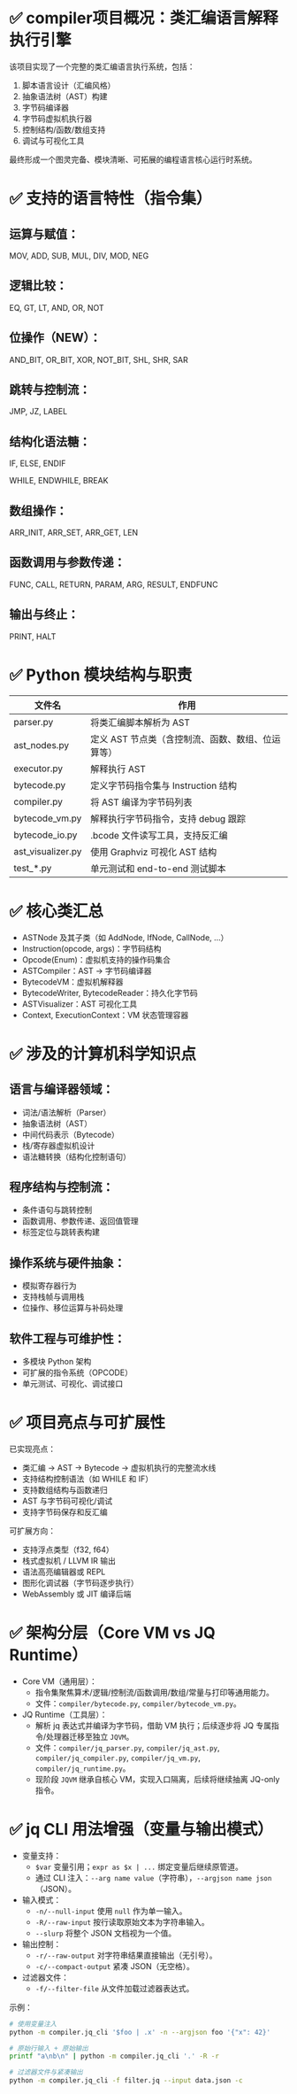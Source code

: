 
# ✅ compiler项目概况：类汇编语言解释执行引擎
该项目实现了一个完整的类汇编语言执行系统，包括：
1. 脚本语言设计（汇编风格）
2. 抽象语法树（AST）构建
3. 字节码编译器
4. 字节码虚拟机执行器
5. 控制结构/函数/数组支持
6. 调试与可视化工具

最终形成一个图灵完备、模块清晰、可拓展的编程语言核心运行时系统。

# ✅ 支持的语言特性（指令集）
## 运算与赋值：
MOV, ADD, SUB, MUL, DIV, MOD, NEG

## 逻辑比较：
EQ, GT, LT, AND, OR, NOT

## 位操作（NEW）：
AND_BIT, OR_BIT, XOR, NOT_BIT, SHL, SHR, SAR

## 跳转与控制流：
JMP, JZ, LABEL

## 结构化语法糖：
IF, ELSE, ENDIF

WHILE, ENDWHILE, BREAK

## 数组操作：
ARR_INIT, ARR_SET, ARR_GET, LEN

## 函数调用与参数传递：
FUNC, CALL, RETURN, PARAM, ARG, RESULT, ENDFUNC

## 输出与终止：
PRINT, HALT

# ✅ Python 模块结构与职责

| 文件名	| 作用                   |
| ---	|----------------------| 
|parser.py	| 将类汇编脚本解析为 AST        |
|ast_nodes.py	| 定义 AST 节点类（含控制流、函数、数组、位运算等） |
|executor.py	| 解释执行 AST             |
|bytecode.py	| 定义字节码指令集与 Instruction 结构 |
|compiler.py	| 将 AST 编译为字节码列表       |
|bytecode_vm.py	| 解释执行字节码指令，支持 debug 跟踪 |
|bytecode_io.py	| .bcode 文件读写工具，支持反汇编  |
|ast_visualizer.py	| 使用 Graphviz 可视化 AST 结构 |
|test_*.py	| 单元测试和 end-to-end 测试脚本|


# ✅ 核心类汇总
- ASTNode 及其子类（如 AddNode, IfNode, CallNode, …）
- Instruction(opcode, args)：字节码结构
- Opcode(Enum)：虚拟机支持的操作码集合
- ASTCompiler：AST → 字节码编译器
- BytecodeVM：虚拟机解释器
- BytecodeWriter, BytecodeReader：持久化字节码
- ASTVisualizer：AST 可视化工具
- Context, ExecutionContext：VM 状态管理容器

# ✅ 涉及的计算机科学知识点
## 语言与编译器领域：
- 词法/语法解析（Parser）
- 抽象语法树（AST）
- 中间代码表示（Bytecode）
- 栈/寄存器虚拟机设计
- 语法糖转换（结构化控制语句）

## 程序结构与控制流：
- 条件语句与跳转控制
- 函数调用、参数传递、返回值管理
- 标签定位与跳转表构建

## 操作系统与硬件抽象：
- 模拟寄存器行为
- 支持栈帧与调用栈
- 位操作、移位运算与补码处理

## 软件工程与可维护性：
- 多模块 Python 架构
- 可扩展的指令系统（OPCODE）
- 单元测试、可视化、调试接口

# ✅ 项目亮点与可扩展性
已实现亮点：
- 类汇编 → AST → Bytecode → 虚拟机执行的完整流水线
- 支持结构控制语法（如 WHILE 和 IF）
- 支持数组结构与函数递归
- AST 与字节码可视化/调试
- 支持字节码保存和反汇编

可扩展方向：
- 支持浮点类型（f32, f64）
- 栈式虚拟机 / LLVM IR 输出
- 语法高亮编辑器或 REPL
- 图形化调试器（字节码逐步执行）
- WebAssembly 或 JIT 编译后端

# ✅ 架构分层（Core VM vs JQ Runtime）
- Core VM（通用层）：
  - 指令集聚焦算术/逻辑/控制流/函数调用/数组/常量与打印等通用能力。
  - 文件：`compiler/bytecode.py`, `compiler/bytecode_vm.py`。
- JQ Runtime（工具层）：
  - 解析 jq 表达式并编译为字节码，借助 VM 执行；后续逐步将 JQ 专属指令/处理器迁移至独立 `JQVM`。
  - 文件：`compiler/jq_parser.py`, `compiler/jq_ast.py`, `compiler/jq_compiler.py`, `compiler/jq_vm.py`, `compiler/jq_runtime.py`。
  - 现阶段 `JQVM` 继承自核心 VM，实现入口隔离，后续将继续抽离 JQ-only 指令。

# ✅ jq CLI 用法增强（变量与输出模式）
- 变量支持：
  - `$var` 变量引用；`expr as $x | ...` 绑定变量后继续原管道。
  - 通过 CLI 注入：`--arg name value`（字符串），`--argjson name json`（JSON）。
- 输入模式：
  - `-n/--null-input` 使用 `null` 作为单一输入。
  - `-R/--raw-input` 按行读取原始文本为字符串输入。
  - `--slurp` 将整个 JSON 文档视为一个值。
- 输出控制：
  - `-r/--raw-output` 对字符串结果直接输出（无引号）。
  - `-c/--compact-output` 紧凑 JSON（无空格）。
- 过滤器文件：
  - `-f/--filter-file` 从文件加载过滤器表达式。

示例：
```bash
# 使用变量注入
python -m compiler.jq_cli '$foo | .x' -n --argjson foo '{"x": 42}'

# 原始行输入 + 原始输出
printf "a\nb\n" | python -m compiler.jq_cli '.' -R -r

# 过滤器文件与紧凑输出
python -m compiler.jq_cli -f filter.jq --input data.json -c
```
